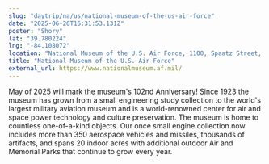 ```yaml
---
slug: "daytrip/na/us/national-museum-of-the-us-air-force"
date: "2025-06-26T16:31:53.131Z"
poster: "Shory"
lat: "39.780224"
lng: "-84.108072"
location: "National Museum of the U.S. Air Force, 1100, Spaatz Street, Dayton, Montgomery County, Ohio, 45433, United States"
title: "National Museum of the U.S. Air Force"
external_url: https://www.nationalmuseum.af.mil/
---
```

May of 2025 will mark the museum's 102nd Anniversary! Since 1923 the museum has grown from a small engineering study collection to the world's largest military aviation museum and is a world-renowned center for air and space power technology and culture preservation. The museum is home to countless one-of-a-kind objects. Our once small engine collection now includes more than 350 aerospace vehicles and missiles, thousands of artifacts, and spans 20 indoor acres with additional outdoor Air and Memorial Parks that continue to grow every year.